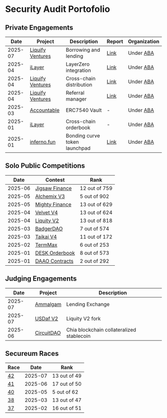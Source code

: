 # Security Audit Portofolio

## Private Engagements

| Date | Project | Description | Report | Organization |
|------|---------|-------------|--------|--------------|
| 2025-07 | [Liquify Ventures](https://liquify.ventures/) | Borrowing and lending | [Link](https://github.com/silverologist/audits/blob/master/private/2025-07-09-liquify-ventures-borrowing-and-lending-x-ABA.pdf) | Under [ABA](https://github.com/abarbatei/) |
| 2025-04 | [iLayer](https://ilayer.io/) | LayerZero integration | [Link](https://github.com/silverologist/audits/blob/master/private/2025-03-13-ilayer-x-ABA-x-AlexCZM.pdf) | Under [ABA](https://github.com/abarbatei/) |
| 2025-04 | [Liquify Ventures](https://liquify.ventures/) | Cross-chain distribution | [Link](https://github.com/silverologist/audits/blob/master/private/2025-04-24-liquify-ventures-unified-bridge-x-ABA.pdf) | Under [ABA](https://github.com/abarbatei/) |
| 2025-04 | [Liquify Ventures](https://liquify.ventures/) | Referral manager | [Link](https://github.com/silverologist/audits/blob/master/private/2025-04-25-liquify-ventures-referral-manager-x-ABA.pdf) | Under [ABA](https://github.com/abarbatei/) |
| 2025-03 | [Accountable](https://www.accountable.capital/) | ERC7540 Vault | -  | Under [ABA](https://github.com/abarbatei/) |
| 2025-01 | [iLayer](https://ilayer.io/) | Cross-chain orderbook | -  | Under [ABA](https://github.com/abarbatei/) |
| 2025-01 | [inferno.fun](https://inferno.fun/) | Bonding curve token launchpad | [Link](https://github.com/silverologist/audits/blob/master/private/2025-01-27-inferno-dot-fun-x-ABA.pdf)  | Under [ABA](https://github.com/abarbatei/) |

## Solo Public Competitions
| Date | Contest | Rank |
|------|---------|------|
| 2025-06 | [Jigsaw Finance](https://cantina.xyz/competitions/7a40c849-0b35-4128-b084-d9a83fd533ea) | 12 out of 759 |
| 2025-05 | [Alchemix V3](https://cantina.xyz/competitions/e68909e6-3491-4a94-a707-ecf0c89cf72a) | 5 out of 902 |
| 2025-05 | [Mighty Finance](https://cantina.xyz/competitions/616d8bb4-16ce-4ca9-9ce9-5b99d6e146ef) | 13 out of 629 |
| 2025-04 | [Velvet V4](https://cantina.xyz/competitions/8cf9c7a0-a7a6-446a-8577-1e2c254eb5a8) | 13 out of 624 |
| 2025-04 | [Liquity V2](https://cantina.xyz/competitions/d86632df-ab33-4448-8198-64955eae6712) | 13 out of 818 |
| 2025-03 | [BadgerDAO](https://cantina.xyz/competitions/f57ffb47-0ded-4f04-bcec-ecd7d47fad58) | 7 out of 574 |
| 2025-03 | [Taikai V4](https://cantina.xyz/competitions/74fb60b8-879f-43b1-9f48-c788df0590da) | 11 out of 172 |
| 2025-02 | [TermMax](https://cantina.xyz/competitions/5c4a63a2-e744-43bd-b38b-d0063c117765) | 6 out of 253 |
| 2025-01 | [DESK Orderbook](https://cantina.xyz/competitions/68d65682-ed04-48aa-969d-09a335de3748) | 8 out of 573 |
| 2025-01 | [DAAO Contracts](https://cantina.xyz/competitions/bd43bdd1-bc7f-473b-96c0-d35d37f3db33) | 2 out of 292 |

## Judging Engagements

| Date | Project | Description |
|------|---------|-------------|
| 2025-07 | [Ammalgam](https://cantina.xyz/competitions/02c29467-cb27-4beb-b2ef-500ad95e1a51) | Lending Exchange |
| 2025-07 | [USDaf V2](https://cantina.xyz/competitions/3765f098-ef5c-47be-beb9-3f4ce9dcb407) | Liquity V2 fork |
| 2025-06 | [CircuitDAO](https://cantina.xyz/competitions/7d650b99-8a40-49d1-9b65-2b060accfbb7) | Chia blockchain collateralized stablecoin |

## Secureum Races
| Race | Date | Rank |
|------|------|------|
| [42](https://discord.com/channels/814328279468474419/927065287172427798/1391382085259886696) | 2025-07 | 13 out of 49 |
| [41](https://x.com/TheSecureum/status/1936416823471382648) | 2025-06 | 17 out of 50 |
| [40](https://x.com/TheSecureum/status/1923630533948604611) | 2025-05 |  5 out of 62 |
| [38](https://x.com/TheSecureum/status/1898739794651517163) | 2025-03 | 13 out of 47 |
| [37](https://x.com/TheSecureum/status/1890620192998174732) | 2025-02 | 16 out of 51 |
